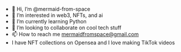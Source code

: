 - 👋 Hi, I’m @mermaid-from-space
- 👀 I’m interested in web3, NFTs, and ai
- 🌱 I’m currently learning Python
- 💞️ I’m looking to collaborate on cool tech stuff
- 📫 How to reach me mermaidfromspace@gmail.com
- I have NFT collections on Opensea and I love making TikTok videos

<!---
mermaid-from-space/mermaid-from-space is a ✨ special ✨ repository because its `README.md` (this file) appears on your GitHub profile.
You can click the Preview link to take a look at your changes.
--->
